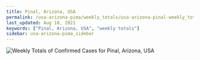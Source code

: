 ```yaml
---
title: Pinal, Arizona, USA
permalink: /usa-arizona-pima/weekly_totals/usa-arizona-pinal-weekly_totals.html
last_updated: Aug 18, 2021
keywords: ["Pinal, Arizona, USA", "weekly totals"]
sidebar: usa-arizona-pima_sidebar
---
```


![Weekly Totals of Confirmed Cases for Pinal, Arizona, USA](/covid_tracker/images/graphs/usa-arizona-pinal-weekly_totals_graph.png)
